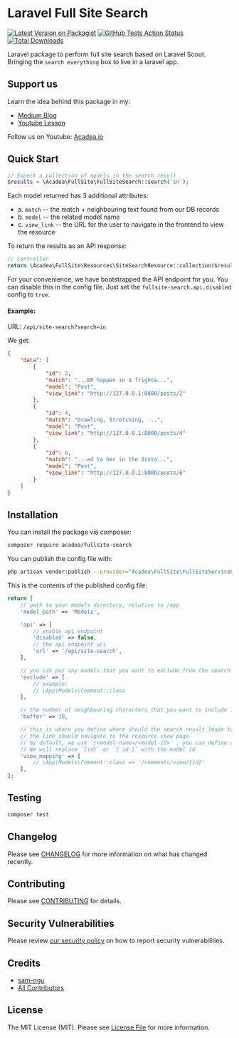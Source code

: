 # Laravel Full Site Search

[![Latest Version on Packagist](https://img.shields.io/packagist/v/acadea/fullsite-search.svg?style=flat-square)](https://packagist.org/packages/acadea/fullsite-search)
[![GitHub Tests Action Status](https://img.shields.io/github/workflow/status/acadea/fullsite-search/run-tests?label=tests)](https://github.com/acadea/fullsite-search/actions?query=workflow%3Arun-tests+branch%3Amaster)
[![Total Downloads](https://img.shields.io/packagist/dt/acadea/fullsite-search.svg?style=flat-square)](https://packagist.org/packages/acadea/fullsite-search)


Laravel package to perform full site search based on Laravel Scout. Bringing the `search everything` box to live in a laravel app.

## Support us

Learn the idea behind this package in my:

* [Medium Blog]()
* [Youtube Lesson](https://www.youtube.com/watch?v=yuG1kS9WFz0)
  

Follow us on Youtube: [Acadea.io](https://www.youtube.com/channel/UCU5RsUGkVcPM9QvFHyKm1OQ)

## Quick Start

```php
// Expect a collection of models in the search result
$results = \Acadea\FullSite\FullSiteSearch::search('in');
```

Each model returned has 3 additional attributes:
* a. `match` -- the match + neighbouring text found from our DB records
* b. `model` -- the related model name
* c. `view_link` -- the URL for the user to navigate in the frontend to view the resource

To return the results as an API response:
```php
// Controller
return \Acadea\FullSite\Resources\SiteSearchResource::collection($results);
```

For your convenience, we have bootstrapped the API endpoint for you. You can disable this in the config file.
Just set the `fullsite-search.api.disabled` config to `true`.

#### Example:

URL: `/api/site-search?search=in`

We get:

```json
{
    "data": [
        {
            "id": 2,
            "match": "...ER happen in a frighte...",
            "model": "Post",
            "view_link": "http://127.0.0.1:8000/posts/2"
        },
        {
            "id": 4,
            "match": "Drawling, Stretching, ...",
            "model": "Post",
            "view_link": "http://127.0.0.1:8000/posts/4"
        },
        {
            "id": 6,
            "match": "...ed to her in the dista...",
            "model": "Post",
            "view_link": "http://127.0.0.1:8000/posts/6"
        }
    ]
}
```

## Installation

You can install the package via composer:

```bash
composer require acadea/fullsite-search
```


You can publish the config file with:
```bash
php artisan vendor:publish --provider="Acadea\FullSite\FullSiteServiceProvider" --tag="config"
```

This is the contents of the published config file:

```php
return [
    // path to your models directory, relative to /app
    'model_path' => 'Models',

    'api' => [
        // enable api endpoint
        'disabled' => false,
        // the api endpoint uri
        'url' => '/api/site-search',
    ],

    // you can put any models that you want to exclude from the search here
    'exclude' => [
        // example:
        // \App\Models\Comment::class
    ],

    // the number of neighbouring characters that you want to include in the match field of API response
    'buffer' => 10,

    // this is where you define where should the search result leads to.
    // the link should navigate to the resource view page
    // by default, we use `/<model-name>/<model-id>` , you can define anything here
    // We will replace `{id}` or `{ id }` with the model id
    'view_mapping' => [
        // \App\Models\Comment::class => '/comments/view/{id}'
    ],
];
```

## Testing

```bash
composer test
```

## Changelog

Please see [CHANGELOG](CHANGELOG.md) for more information on what has changed recently.

## Contributing

Please see [CONTRIBUTING](.github/CONTRIBUTING.md) for details.

## Security Vulnerabilities

Please review [our security policy](../../security/policy) on how to report security vulnerabilities.

## Credits

- [sam-ngu](https://github.com/sam-ngu)
- [All Contributors](../../contributors)

## License

The MIT License (MIT). Please see [License File](LICENSE.md) for more information.

